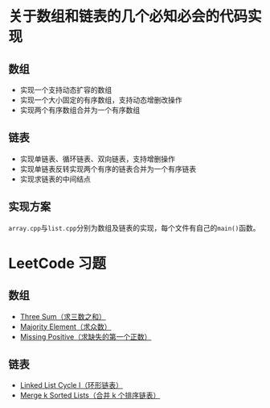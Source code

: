 # 关于数组和链表的几个必知必会的代码实现

## 数组
- 实现一个支持动态扩容的数组
- 实现一个大小固定的有序数组，支持动态增删改操作
- 实现两个有序数组合并为一个有序数组
## 链表
- 实现单链表、循环链表、双向链表，支持增删操作
- 实现单链表反转实现两个有序的链表合并为一个有序链表
- 实现求链表的中间结点
## 实现方案
`array.cpp`与`list.cpp`分别为数组及链表的实现，每个文件有自己的`main()`函数。

# LeetCode 习题
## 数组
- [Three Sum（求三数之和）](https://leetcode-cn.com/problems/3sum/)
- [Majority Element（求众数）](https://leetcode-cn.com/problems/majority-element/)
- [Missing Positive（求缺失的第一个正数）](https://leetcode-cn.com/problems/first-missing-positive/)
## 链表
- [Linked List Cycle I（环形链表）](https://leetcode-cn.com/problems/linked-list-cycle/)
- [Merge k Sorted Lists（合并 k 个排序链表）](https://leetcode-cn.com/problems/merge-k-sorted-lists/)